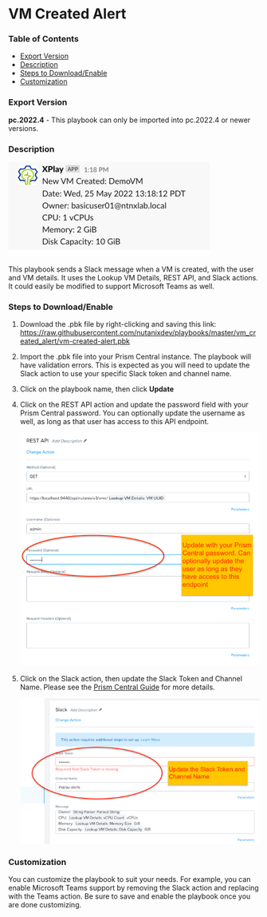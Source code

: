 # VM Created Alert

### Table of Contents
   - [Export Version](#export-version)
   - [Description](#description)
   - [Steps to Download/Enable](#steps-to-downloadenable)
   - [Customization](#customization)

### Export Version
<b>pc.2022.4</b> - This playbook can only be imported into pc.2022.4 or newer versions.

### Description
![](slack-alert-example.png)

This playbook sends a Slack message when a VM is created, with the user and VM details. It uses the Lookup VM Details, REST API, and Slack actions. It could easily be modified to support Microsoft Teams as well.


### Steps to Download/Enable
1. Download the .pbk file by right-clicking and saving this link: https://raw.githubusercontent.com/nutanixdev/playbooks/master/vm_created_alert/vm-created-alert.pbk
2. Import the .pbk file into your Prism Central instance. The playbook will have validation errors. This is expected as you will need to update the Slack action to use your specific Slack token and channel name. 
3. Click on the playbook name, then click **Update**
4. Click on the REST API action and update the password field with your Prism Central password. You can optionally update the username as well, as long as that user has access to this API endpoint.

   ![](update-rest-api-action.png)

5. Click on the Slack action, then update the Slack Token and Channel Name. Please see the [Prism Central Guide](https://portal.nutanix.com/page/documents/details?targetId=Prism-Central-Guide-Prism-vpc_2022_4:mul-playbook-actions-pc-r.html) for more details.

   ![](update-slack-action.png)


### Customization
You can customize the playbook to suit your needs. For example, you can enable Microsoft Teams support by removing the Slack action and replacing with the Teams action. Be sure to save and enable the playbook once you are done customizing.